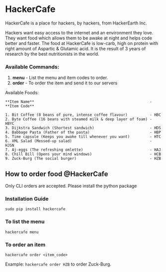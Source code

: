 # HackerCafe
HackerCafe is a place for hackers, by hackers, from HackerEarth Inc.

Hackers want easy access to the internet and an environment they love.
They want food which allows them to be awake at night and helps code
better and faster. The food at HackerCafe is low-carb, high on protein
with right amount of Aspartic & Glutamic acid. It is the result of 3 years
of research by the best nutritionists in the world.

### Available Commands:
1. **menu** - List the menu and item codes to order.
2. **order** - To order the item and send it to our servers

Available Foods:

    **Item Name**                                                    - **Item Code**

    1. Bit Coffee (8 beans of pure, intense coffee flavour)          - HBC
    2. Byte Coffee (16 beans with steamed milk & deep layer of foam) - HBYC
    3. Dijkstra Sandwich (Shortest sandwich)                         - HDS
    4. Babbage Pasta (Father of the pasta)                           - HBP
    5. Time capsule (Keeps you awake till whenever you want)         - HTC
    6. XML Salad (Messed-up salad)                                   - HJSN
    7. Aj-eggs (The refreshing omlette)                              - HAJ
    8. Chill Bill (Opens your mind windows)                          - HCB
    9. Zuck-Burg (The social burger)                                 - HZB


## How to order food @HackerCafe
Only CLI orders are accepted. Please install the python package
### Installation Guide
```
sudo pip install hackercafe
```

### To list the menu
```
hackercafe menu
```

### To order an item
```
hackercafe order <item_code>
```

Example:
```hackercafe order HZB``` to order Zuck-Burg.
